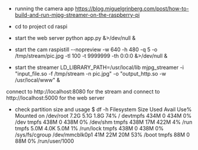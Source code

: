 * running the camera app
https://blog.miguelgrinberg.com/post/how-to-build-and-run-mjpg-streamer-on-the-raspberry-pi

* cd to project
cd raspi

* start the web server
python app.py &>/dev/null &

* start the cam
raspistill --nopreview -w 640 -h 480 -q 5 -o /tmp/stream/pic.jpg -tl 100 -t 9999999 -th 0:0:0 &>/dev/null &

* start the streamer
LD_LIBRARY_PATH=/usr/local/lib mjpg_streamer -i "input_file.so -f /tmp/stream -n pic.jpg" -o "output_http.so -w /usr/local/www" &

connect to http://localhost:8080 for the stream
and connect to http://localhost:5000 for the web server

* check partition size and usage
$ df -h
Filesystem      Size  Used Avail Use% Mounted on
/dev/root       7.2G  5.1G  1.8G  74% /
devtmpfs        434M     0  434M   0% /dev
tmpfs           438M     0  438M   0% /dev/shm
tmpfs           438M   17M  422M   4% /run
tmpfs           5.0M  4.0K  5.0M   1% /run/lock
tmpfs           438M     0  438M   0% /sys/fs/cgroup
/dev/mmcblk0p1   41M   22M   20M  53% /boot
tmpfs            88M     0   88M   0% /run/user/1000

